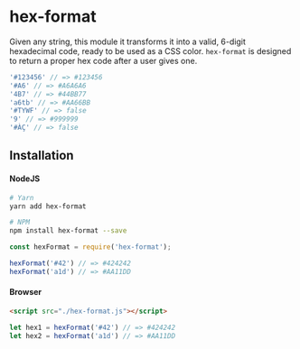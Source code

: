 # hex-format

Given any string, this module it transforms it into a valid, 6-digit hexadecimal code, ready to be used as a CSS color. `hex-format` is designed to return a proper hex code after a user gives one.

```js
'#123456' // => #123456
'#A6' // => #A6A6A6
'4B7' // => #44BB77
'a6tb' // => #AA66BB
'#TYWF' // => false
'9' // => #999999
'#ÀÇ' // => false
```

## Installation

#### NodeJS

```sh
# Yarn
yarn add hex-format

# NPM
npm install hex-format --save
```

```js
const hexFormat = require('hex-format');

hexFormat('#42') // => #424242
hexFormat('a1d') // => #AA11DD
```

#### Browser

```html
<script src="./hex-format.js"></script>
```

```js
let hex1 = hexFormat('#42') // => #424242
let hex2 = hexFormat('a1d') // => #AA11DD
```
